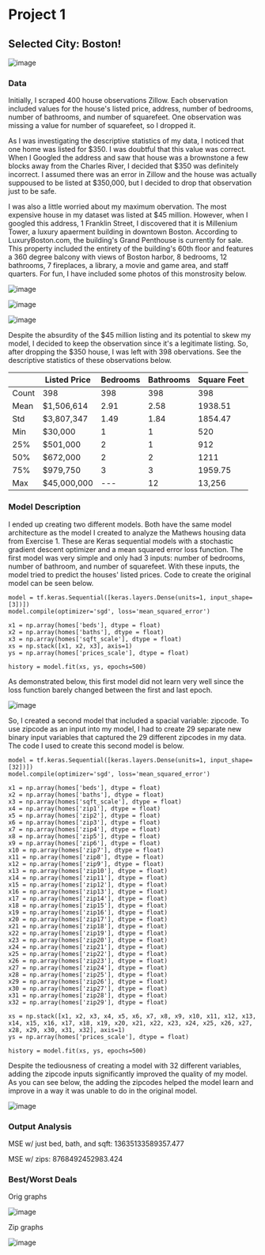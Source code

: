 # Project 1

## Selected City: Boston!
![image](https://user-images.githubusercontent.com/78870884/113354107-a1e59380-930c-11eb-94f5-0732cde4feca.png)

### Data

Initially, I scraped 400 house observations Zillow.  Each observation included values for the house's listed price, address, number of bedrooms, number of bathrooms, and number of squarefeet.  One observation was missing a value for number of squarefeet, so I dropped it.

As I was investigating the descriptive statistics of my data, I noticed that one home was listed for $350.  I was doubtful that this value was correct.  When I Googled the address and saw that house was a brownstone a few blocks away from the Charles River, I decided that $350 was definitely incorrect.  I assumed there was an error in Zillow and the house was actually suppoused to be listed at $350,000, but I decided to drop that observation just to be safe.

I was also a little worried about my maximum obervation. The most expensive house in my dataset was listed at $45 million. However, when I googled this address, 1 Franklin Street, I discovered that it is Millenium Tower, a luxury apaerment building in downtown Boston. According to LuxuryBoston.com, the building's Grand Penthouse is currently for sale. This property included the entirety of the building's 60th floor and features a 360 degree balcony with views of Boston harbor, 8 bedrooms, 12 bathrooms, 7 fireplaces, a library, a movie and game area, and staff quarters. For fun, I have included some photos of this monstrosity below. 

![image](https://user-images.githubusercontent.com/78870884/113351414-dbb49b00-9308-11eb-9d0a-2cd84d6f62ff.png)


![image](https://user-images.githubusercontent.com/78870884/113351600-19b1bf00-9309-11eb-8b44-f7449050156b.png)


![image](https://user-images.githubusercontent.com/78870884/113351350-bf186300-9308-11eb-9a5f-5044a286618a.png)

Despite the absurdity of the $45 million listing and its potential to skew my model, I decided to keep the observation since it's a legitimate listing. So, after dropping the $350 house, I was left with 398 obervations. See the descriptive statistics of these observations below.

|   |Listed Price|Bedrooms|Bathrooms|Square Feet|
|---|------------|--------|---------|-----------|
|Count|398|398|398|398|
|Mean|$1,506,614|2.91|2.58|1938.51|
|Std|$3,807,347|1.49|1.84|1854.47|
|Min|$30,000|1|1|520|
|25%|$501,000|2|1|912|
|50%|$672,000|2|2|1211|
|75%|$979,750|3|3|1959.75|
|Max|$45,000,000|---|12|13,256|


### Model Description

I ended up creating two different models.  Both have the same model architecture as the model I created to analyze the Mathews housing data from Exercise 1. These are Keras sequential models with a stochastic gradient descent optimizer and a mean squared error loss function. The first model was very simple and only had 3 inputs: number of bedrooms, number of bathroom, and number of squarefeet. With these inputs, the model tried to predict the houses' listed prices. Code to create the original model can be seen below.

```
model = tf.keras.Sequential([keras.layers.Dense(units=1, input_shape=[3])])
model.compile(optimizer='sgd', loss='mean_squared_error')

x1 = np.array(homes['beds'], dtype = float)
x2 = np.array(homes['baths'], dtype = float)
x3 = np.array(homes['sqft_scale'], dtype = float)
xs = np.stack([x1, x2, x3], axis=1)
ys = np.array(homes['prices_scale'], dtype = float)

history = model.fit(xs, ys, epochs=500)
```

As demonstrated below, this first model did not learn very well since the loss function barely changed between the first and last epoch.

![image](https://user-images.githubusercontent.com/78870884/113357911-ca708c00-9312-11eb-9264-caad4953ea4c.png)

So, I created a second model that included a spacial variable: zipcode. To use zipcode as an input into my model, I had to create 29 separate new binary input variables that captured the 29 different zipcodes in my data. The code I used to create this second model is below.

```
model = tf.keras.Sequential([keras.layers.Dense(units=1, input_shape=[32])])
model.compile(optimizer='sgd', loss='mean_squared_error')

x1 = np.array(homes['beds'], dtype = float)
x2 = np.array(homes['baths'], dtype = float)
x3 = np.array(homes['sqft_scale'], dtype = float)
x4 = np.array(homes['zip1'], dtype = float)
x5 = np.array(homes['zip2'], dtype = float)
x6 = np.array(homes['zip3'], dtype = float)
x7 = np.array(homes['zip4'], dtype = float)
x8 = np.array(homes['zip5'], dtype = float)
x9 = np.array(homes['zip6'], dtype = float)
x10 = np.array(homes['zip7'], dtype = float)
x11 = np.array(homes['zip8'], dtype = float)
x12 = np.array(homes['zip9'], dtype = float)
x13 = np.array(homes['zip10'], dtype = float)
x14 = np.array(homes['zip11'], dtype = float)
x15 = np.array(homes['zip12'], dtype = float)
x16 = np.array(homes['zip13'], dtype = float)
x17 = np.array(homes['zip14'], dtype = float)
x18 = np.array(homes['zip15'], dtype = float)
x19 = np.array(homes['zip16'], dtype = float)
x20 = np.array(homes['zip17'], dtype = float)
x21 = np.array(homes['zip18'], dtype = float)
x22 = np.array(homes['zip19'], dtype = float)
x23 = np.array(homes['zip20'], dtype = float)
x24 = np.array(homes['zip21'], dtype = float)
x25 = np.array(homes['zip22'], dtype = float)
x26 = np.array(homes['zip23'], dtype = float)
x27 = np.array(homes['zip24'], dtype = float)
x28 = np.array(homes['zip25'], dtype = float)
x29 = np.array(homes['zip26'], dtype = float)
x30 = np.array(homes['zip27'], dtype = float)
x31 = np.array(homes['zip28'], dtype = float)
x32 = np.array(homes['zip29'], dtype = float)

xs = np.stack([x1, x2, x3, x4, x5, x6, x7, x8, x9, x10, x11, x12, x13, x14, x15, x16, x17, x18, x19, x20, x21, x22, x23, x24, x25, x26, x27, x28, x29, x30, x31, x32], axis=1)
ys = np.array(homes['prices_scale'], dtype = float)

history = model.fit(xs, ys, epochs=500)
```

Despite the tediousness of creating a model with 32 different variables, adding the zipcode inputs significantly improved the quality of my model. As you can see below, the adding the zipcodes helped the model learn and improve in a way it was unable to do in the original model.


![image](https://user-images.githubusercontent.com/78870884/113360607-1a9e1d00-9318-11eb-9dab-44a5a78ff974.png)


### Output Analysis

MSE w/ just bed, bath, and sqft:  13635133589357.477

MSE w/ zips: 8768492452983.424

### Best/Worst Deals


Orig graphs


![image](https://user-images.githubusercontent.com/78870884/113357972-eecc6880-9312-11eb-8425-ddef2d63b419.png)

Zip graphs


![image](https://user-images.githubusercontent.com/78870884/113360640-2c7fc000-9318-11eb-8cc9-e42072bc9eb1.png)



